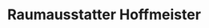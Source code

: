 ---
title: "Raumausstatter Hoffmeister"
url: /bispingen/raumausstatter-hoffmeister/
shop: Raumausstattung
---